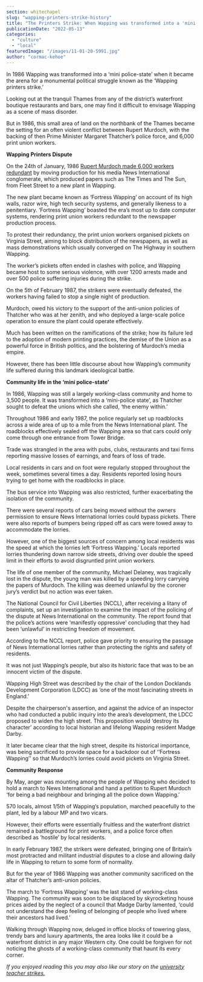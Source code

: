 ```yaml
---
section: whitechapel
slug: "wapping-printers-strike-history"
title: "The Printers Strike: When Wapping was transformed into a 'mini- police state'"
publicationDate: "2022-05-13"
categories: 
  - "culture"
  - "local"
featuredImage: "/images/11-01-20-5991.jpg"
author: "cormac-kehoe"
---
```


In 1986 Wapping was transformed into a ‘mini police-state’ when it became the arena for a monumental political struggle known as the ‘Wapping printers strike.’

Looking out at the tranquil Thames from any of the district’s waterfront boutique restaurants and bars, one may find it difficult to envisage Wapping as a scene of mass disorder.

But in 1986, this small area of land on the northbank of the Thames became the setting for an often violent conflict between Rupert Murdoch, with the backing of then Prime Minister Margaret Thatcher’s police force, and 6,000 print union workers.

**Wapping Printers Dispute**

On the 24th of January, 1986 [Rupert Murdoch made 6,000 workers redundant](http://news.bbc.co.uk/onthisday/hi/dates/stories/february/15/newsid_3455000/3455083.stm) by moving production for his media News International conglomerate, which produced papers such as The Times and The Sun, from Fleet Street to a new plant in Wapping. 

The new plant became known as ‘Fortress Wapping’ on account of its high walls, razor wire, high tech security systems, and generally likeness to a penitentiary. ‘Fortress Wapping’ boasted the era’s most up to date computer systems, rendering print union workers redundant to the newspaper production process.

To protest their redundancy, the print union workers organised pickets on Virginia Street, aiming to block distribution of the newspapers, as well as mass demonstrations which usually converged on The Highway in southern Wapping.

The worker’s pickets often ended in clashes with police, and Wapping became host to some serious violence, with over 1200 arrests made and over 500 police suffering injuries during the strike. 

On the 5th of February 1987, the strikers were eventually defeated, the workers having failed to stop a single night of production.

Murdoch, owed his victory to the support of the anti-union policies of Thatcher who was at her zenith, and who deployed a large-scale police operation to ensure the plant could operate effectively.

Much has been written on the ramifications of the strike; how its failure led to the adoption of modern printing practices, the demise of the Union as a powerful force in British politics, and the bolstering of Murdoch’s media empire. 

However, there has been little discourse about how Wapping’s community life suffered during this landmark ideological battle.

**Community life in the ‘mini police-state’**

In 1986, Wapping was still a largely working-class community and home to 3,500 people. It was transformed into a ‘mini-police state’, as Thatcher sought to defeat the unions which she called, ‘the enemy within.’

Throughout 1986 and early 1987, the police regularly set up roadblocks across a wide area of up to a mile from the News International plant. The roadblocks effectively sealed off the Wapping area so that cars could only come through one entrance from Tower Bridge.

Trade was strangled in the area with pubs, clubs, restaurants and taxi firms reporting massive losses of earnings, and fears of loss of trade.

Local residents in cars and on foot were regularly stopped throughout the week, sometimes several times a day. Residents reported losing hours trying to get home with the roadblocks in place.

The bus service into Wapping was also restricted, further exacerbating the isolation of the community.

There were several reports of cars being moved without the owners permission to ensure News International lorries could bypass pickets. There were also reports of bumpers being ripped off as cars were towed away to accommodate the lorries.

However, one of the biggest sources of concern among local residents was the speed at which the lorries left ‘Fortress Wapping.’ Locals reported lorries thundering down narrow side streets, driving over double the speed limit in their efforts to avoid disgruntled print union workers.

The life of one member of the community, Michael Delaney, was tragically lost in the dispute, the young man was killed by a speeding lorry carrying the papers of Murdoch. The killing was deemed unlawful by the coroner jury’s verdict but no action was ever taken.

The National Council for Civil Liberties (NCCL), after receiving a litany of complaints, set up an investigation to examine the impact of the policing of the dispute at News International on the community. The report found that the police’s actions were ‘manifestly oppressive’ concluding that they had been ‘unlawful’ in restricting freedom of movement.

According to the NCCL report, police gave priority to ensuring the passage of News International lorries rather than protecting the rights and safety of residents.

It was not just Wapping’s people, but also its historic face that was to be an innocent victim of the dispute.

Wapping High Street was described by the chair of the London Docklands Development Corporation (LDCC) as ‘one of the most fascinating streets in England.’ 

Despite the chairperson's assertion, and against the advice of an inspector who had conducted a public inquiry into the area’s development, the LDCC proposed to widen the high street. This proposition would ‘destroy its character’ according to local historian and lifelong Wapping resident Madge Darby.

It later became clear that the high street, despite its historical importance, was being sacrificed to provide space for a backdoor out of ‘’Fortress Wapping’’ so that Murdoch’s lorries could avoid pickets on Virginia Street.

**Community Response**

By May, anger was mounting among the people of Wapping who decided to hold a march to News International and hand a petition to Rupert Murdoch ‘for being a bad neighbour and bringing all the police down Wapping.’

570 locals, almost 1/5th of Wapping’s population, marched peacefully to the plant, led by a labour MP and two vicars. 

However, their efforts were essentially fruitless and the waterfront district remained a battleground for print workers, and a police force often described as ‘hostile’ by local residents.

In early February 1987, the strikers were defeated, bringing one of Britain’s most protracted and militant industrial disputes to a close and allowing daily life in Wapping to return to some form of normality. 

But for the year of 1986 Wapping was another community sacrificed on the altar of Thatcher’s anti-union policies.

The march to ‘Fortress Wapping’ was the last stand of working-class Wapping. The community was soon to be displaced by skyrocketing house prices aided by the neglect of a council that Madge Darby lamented, ‘could not understand the deep feeling of belonging of people who lived where their ancestors had lived.’ 

Walking through Wapping now, deluged in office blocks of towering glass, trendy bars and luxury apartments, the area looks like it could be a waterfront district in any major Western city. One could be forgiven for not noticing the ghosts of a working-class community that haunt its every corner.

_If you enjoyed reading this you may also like our story on the [university teacher strikes.](https://whitechapellondon.co.uk/queen-mary-university-strikes-threat/)_
